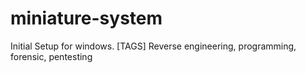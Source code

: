 # miniature-system
Initial Setup for windows. [TAGS] Reverse engineering, programming, forensic, pentesting
